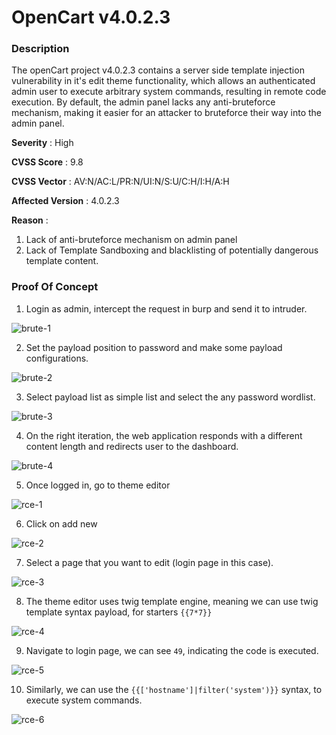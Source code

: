 # OpenCart v4.0.2.3
### Description

The openCart project v4.0.2.3 contains a server side template injection vulnerability in it's edit theme functionality, which allows an authenticated admin user to execute arbitrary system commands, resulting in remote code execution. By default, the admin panel lacks any anti-bruteforce mechanism, making it easier for an attacker to bruteforce their way into the admin panel.

**Severity** : High

**CVSS Score** : 9.8

**CVSS Vector** : AV:N/AC:L/PR:N/UI:N/S:U/C:H/I:H/A:H

**Affected Version** : 4.0.2.3

**Reason** : 
1. Lack of anti-bruteforce mechanism on admin panel
2. Lack of Template Sandboxing and blacklisting of potentially dangerous template content.

### Proof Of Concept

1. Login as admin, intercept the request in burp and send it to intruder.

![brute-1](https://github.com/A3h1nt/CVEs/assets/56585189/70adbf43-abd8-45c1-8a41-201a02ce14d7)

2. Set the payload position to password and make some payload configurations.

![brute-2](https://github.com/A3h1nt/CVEs/assets/56585189/5061bf47-9314-43a6-8570-abf3261b7f5c)

3. Select payload list as simple list and select the any password wordlist.

![brute-3](https://github.com/A3h1nt/CVEs/assets/56585189/b4d77544-aa2e-4776-be18-10a5b567a484)

4. On the right iteration, the web application responds with a different content length and redirects user to the dashboard.

![brute-4](https://github.com/A3h1nt/CVEs/assets/56585189/00175b43-dcf4-4d81-b3bc-73591431a2be)

5. Once logged in, go to theme editor

![rce-1](https://github.com/A3h1nt/CVEs/assets/56585189/f169f182-e679-4ddf-8887-a8e5d2699316)

6. Click on add new

![rce-2](https://github.com/A3h1nt/CVEs/assets/56585189/ab4a74a1-1c04-4e23-b995-dc5627c03fa0)

7. Select a page that you want to edit (login page in this case).

![rce-3](https://github.com/A3h1nt/CVEs/assets/56585189/008dc859-0538-47af-b8db-74ba87b09252)

8. The theme editor uses twig template engine, meaning we can use twig template syntax payload, for starters `{{7*7}}`

![rce-4](https://github.com/A3h1nt/CVEs/assets/56585189/c6444206-a5a5-4b59-a1d5-1273c7e13f22)


9. Navigate to login page, we can see `49`, indicating the code is executed.

![rce-5](https://github.com/A3h1nt/CVEs/assets/56585189/f26e9c34-2eb1-464a-90d3-5efa4046ba53)


10. Similarly, we can use the `{{['hostname']|filter('system')}}` syntax, to execute system commands.

![rce-6](https://github.com/A3h1nt/CVEs/assets/56585189/8f819c1d-e268-47cd-8fcb-bfedd72cbf75)


